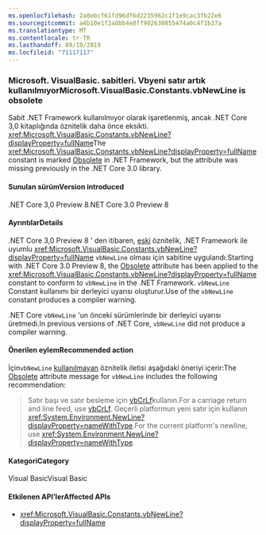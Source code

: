 ```yaml
---
ms.openlocfilehash: 2a0ebcf61fd96df6d2235962c1f1e9cac3fb22e6
ms.sourcegitcommit: a4b10e1f2a8bb4e8ff902630855474a0c4f1b37a
ms.translationtype: MT
ms.contentlocale: tr-TR
ms.lasthandoff: 09/19/2019
ms.locfileid: "71117117"
---
```

### <a name="microsoftvisualbasicconstantsvbnewline-is-obsolete"></a><span data-ttu-id="9f5aa-101">Microsoft. VisualBasic. sabitleri. Vbyeni satır artık kullanılmıyor</span><span class="sxs-lookup"><span data-stu-id="9f5aa-101">Microsoft.VisualBasic.Constants.vbNewLine is obsolete</span></span>

<span data-ttu-id="9f5aa-102">Sabit .NET Framework kullanılmıyor olarak işaretlenmiş, ancak .NET Core 3,0 kitaplığında öznitelik daha önce eksikti. [](xref:System.ObsoleteAttribute) <xref:Microsoft.VisualBasic.Constants.vbNewLine?displayProperty=fullName></span><span class="sxs-lookup"><span data-stu-id="9f5aa-102">The <xref:Microsoft.VisualBasic.Constants.vbNewLine?displayProperty=fullName> constant is marked [Obsolete](xref:System.ObsoleteAttribute) in .NET Framework, but the attribute was missing previously in the .NET Core 3.0 library.</span></span>

#### <a name="version-introduced"></a><span data-ttu-id="9f5aa-103">Sunulan sürüm</span><span class="sxs-lookup"><span data-stu-id="9f5aa-103">Version introduced</span></span>

<span data-ttu-id="9f5aa-104">.NET Core 3,0 Preview 8</span><span class="sxs-lookup"><span data-stu-id="9f5aa-104">.NET Core 3.0 Preview 8</span></span>

#### <a name="details"></a><span data-ttu-id="9f5aa-105">Ayrıntılar</span><span class="sxs-lookup"><span data-stu-id="9f5aa-105">Details</span></span>

<span data-ttu-id="9f5aa-106">.NET Core 3,0 Preview 8 ' den itibaren, [eski](xref:System.ObsoleteAttribute) öznitelik, .NET Framework ile uyumlu <xref:Microsoft.VisualBasic.Constants.vbNewLine?displayProperty=fullName> `vbNewLine` olması için sabitine uygulandı.</span><span class="sxs-lookup"><span data-stu-id="9f5aa-106">Starting with .NET Core 3.0 Preview 8, the [Obsolete](xref:System.ObsoleteAttribute) attribute has been applied to the <xref:Microsoft.VisualBasic.Constants.vbNewLine?displayProperty=fullName> constant to conform to `vbNewLine` in the .NET Framework.</span></span> <span data-ttu-id="9f5aa-107">`vbNewLine` Constant kullanımı bir derleyici uyarısı oluşturur.</span><span class="sxs-lookup"><span data-stu-id="9f5aa-107">Use of the `vbNewLine` constant produces a compiler warning.</span></span> 

<span data-ttu-id="9f5aa-108">.NET Core `vbNewLine` 'un önceki sürümlerinde bir derleyici uyarısı üretmedi.</span><span class="sxs-lookup"><span data-stu-id="9f5aa-108">In previous versions of .NET Core, `vbNewLine` did not produce a compiler warning.</span></span>

#### <a name="recommended-action"></a><span data-ttu-id="9f5aa-109">Önerilen eylem</span><span class="sxs-lookup"><span data-stu-id="9f5aa-109">Recommended action</span></span>

<span data-ttu-id="9f5aa-110">İçin`vbNewLine` [kullanılmayan](xref:System.ObsoleteAttribute) öznitelik iletisi aşağıdaki öneriyi içerir:</span><span class="sxs-lookup"><span data-stu-id="9f5aa-110">The [Obsolete](xref:System.ObsoleteAttribute) attribute message for `vbNewLine` includes the following recommendation:</span></span>

> <span data-ttu-id="9f5aa-111">Satır başı ve satır besleme için [vbCrLf](xref:Microsoft.VisualBasic.Constants.vbCrLf)kullanın.</span><span class="sxs-lookup"><span data-stu-id="9f5aa-111">For a carriage return and line feed, use [vbCrLf](xref:Microsoft.VisualBasic.Constants.vbCrLf).</span></span> <span data-ttu-id="9f5aa-112">Geçerli platformun yeni satır için kullanın <xref:System.Environment.NewLine?displayProperty=nameWithType>.</span><span class="sxs-lookup"><span data-stu-id="9f5aa-112">For the current platform's newline, use <xref:System.Environment.NewLine?displayProperty=nameWithType>.</span></span>

#### <a name="category"></a><span data-ttu-id="9f5aa-113">Kategori</span><span class="sxs-lookup"><span data-stu-id="9f5aa-113">Category</span></span>

<span data-ttu-id="9f5aa-114">Visual Basic</span><span class="sxs-lookup"><span data-stu-id="9f5aa-114">Visual Basic</span></span>

#### <a name="affected-apis"></a><span data-ttu-id="9f5aa-115">Etkilenen API’ler</span><span class="sxs-lookup"><span data-stu-id="9f5aa-115">Affected APIs</span></span>

- <xref:Microsoft.VisualBasic.Constants.vbNewLine?displayProperty=fullName>

<!--

### Affected APIs

- `F:Microsoft.VisualBasic.Constants.vbNewLine`

-- >

